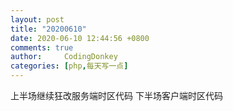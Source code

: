 ```yaml
---
layout: post
title: "20200610"
date: 2020-06-10 12:44:56 +0800
comments: true
author:     CodingDonkey
categories: [php,每天写一点]
---
```


上半场继续狂改服务端时区代码
下半场客户端时区代码

